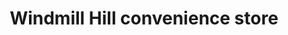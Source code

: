 ---
title: "Windmill Hill convenience store"
url: /bristol/windmill-hill-convenience-store/
shop: convenience
---
